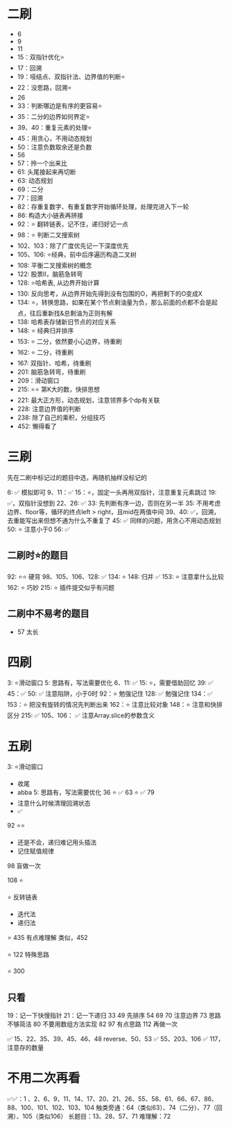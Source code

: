 # 二刷

- 6 
- 9
- 11
- 15：双指针优化⭐️
- 17：回溯
- 19：哑结点、双指针法、边界值的判断⭐️
- 22：没思路，回溯⭐️
- 26 
- 33：判断哪边是有序的更容易⭐️
- 35：二分的边界如何界定⭐️
- 39、40：重复元素的处理⭐️
- 45：用贪心，不用动态规划
- 50：注意负数取余还是负数
- 56
- 57：拎一个出来比
- 61: 头尾接起来再切断
- 63: 动态规划
- 69：二分
- 77：回溯
- 82：存重复数字、有重复数字开始循环处理，处理完进入下一轮
- 86: 构造大小链表再拼接
- 92：⭐️ 翻转链表，记不住，递归好记一点
- 98：⭐️ 判断二叉搜索树
- 102、103：除了广度优先记一下深度优先
- 105、106: ⭐️经典，前中后序遍历构造二叉树
- 108: 平衡二叉搜索树的概念
- 122: 股票II，脑筋急转弯
- 128: ⭐️哈希表, 从边界开始计算
- 130: 反向思考，从边界开始先得到没有包围的O，再把剩下的O变成X
- 134: ⭐️，转换思路，如果在某个节点剩油量为负，那么前面的点都不会是起点，往后重新找&总剩油为正则有解
- 138: 哈希表存储新旧节点的对应关系
- 148: ⭐️ 经典归并排序
- 153: ⭐️ 二分，依然要小心边界，待重刷
- 162: ⭐️ 二分，待重刷
- 167: 双指针、哈希，待重刷
- 201: 脑筋急转弯，待重刷
- 209：滑动窗口
- 215: ⭐️⭐️ 第K大的数，快排思想
- 221: 最大正方形，动态规划，注意领界多个dp有关联
- 228: 注意边界值的判断
- 238: 除了自己的乘积，分组技巧
- 452: 懒得看了

# 三刷

先在二刷中标记过的题目中选，再随机抽样没标记的

6: ✅ 模拟即可
9、11：✅
15：⭐️，固定一头再用双指针，注意重复元素跳过
19: ✅，双指针没想到
22、26: ✅
33: 先判断有序一边，否则在另一半
35: 不用考虑边界、floor等，循环的终点left > right，且mid在两值中间
 39、40: ✅，回溯，去重能写出来但想不通为什么不重复了
45: ✅ 同样的问题，用贪心不用动态规划
50: ⭐️ 注意小于0
56: ✅

## 二刷时⭐️的题目

92: ⭐️⭐️ 硬背
98、105、106、128: ✅
134: ⭐️
148: 归并 ✅
153: ⭐️ 注意拿什么比较
162: ⭐️ 巧妙
215: ⭐️ 插件提交似乎有问题

## 二刷中不易考的题目

- 57 太长

# 四刷

3: ⭐️滑动窗口 
5: 思路有，写法需要优化
6、11: ✅
15: ⭐️，需要借助回忆
39: ✅
45：✅
50: ✅ 注意陷阱，小于0时
92：⭐️ 勉强记住
128: ✅ 勉强记住
134：✅
153：⭐️ 把没有旋转的情况先判断出来
162：⭐️ 注意比较对象
148：⭐️ 注意和快排区分
215: ✅
105、106： ✅ 注意Array.slice的参数含义


# 五刷

3: ⭐️滑动窗口 
  - 收尾
  - abba
5: 思路有，写法需要优化
36 ⭐️ ✅
63 ⭐️ ✅
79 
 - 注意什么时候清理回溯状态
 - ✅

92 ⭐️⭐️ 
  - 还是不会，递归难记用头插法
  - 记住赋值规律

98 盲做一次

108 ⭐️
<!-- 114 ⭐️ -->

⭐️ 反转链表
- 迭代法
- 递归法

⭐️ 435 有点难理解 类似，452

⭐️ 122 特殊思路

⭐️ 300

## 只看

19：记一下快慢指针
21：记一下递归
33
49 先排序
54 
69 
70 注意边界
73 思路不够简洁
80 不要用数组方法实现
82
97 有点思路
112 再做一次


✅ 15、22、35、39、45、46、48 reverse、50、53
✅ 55、203、106
✅ 117，注意存的数量


# 不用二次再看

✅✅：1 、2、6、9、11、14、17、20、21、26、55、58、61、66、67、86、88、100、101、102、103、104
触类旁通：64（类似63）、74（二分）、77（回溯）、105（类似106）
长题目：13、28、57、71
难理解：72